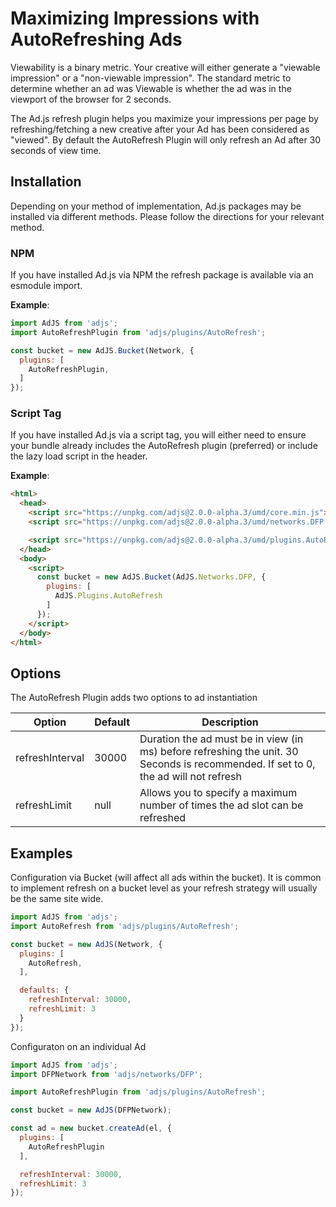# Maximizing Impressions with AutoRefreshing Ads
Viewability is a binary metric. Your creative will either generate a "viewable impression" or a "non-viewable impression". The standard metric to determine whether an ad was Viewable is whether the ad was in the viewport of the browser for 2 seconds.

The Ad.js refresh plugin helps you maximize your impressions per page by refreshing/fetching a new creative after your Ad has been considered as "viewed". By default the AutoRefresh Plugin will only refresh an Ad after 30 seconds of view time.

## Installation
Depending on your method of implementation, Ad.js packages may be installed via different methods.
Please follow the directions for your relevant method.

### NPM
If you have installed Ad.js via NPM the refresh package is available via an esmodule import.

__Example__:
```js
import AdJS from 'adjs';
import AutoRefreshPlugin from 'adjs/plugins/AutoRefresh';

const bucket = new AdJS.Bucket(Network, {
  plugins: [
    AutoRefreshPlugin,
  ]
});
```

### Script Tag
If you have installed Ad.js via a script tag, you will either need to ensure your bundle already
includes the AutoRefresh plugin (preferred) or include the lazy load script in the header.

__Example__:
```html
<html>
  <head>
    <script src="https://unpkg.com/adjs@2.0.0-alpha.3/umd/core.min.js"></script>
    <script src="https://unpkg.com/adjs@2.0.0-alpha.3/umd/networks.DFP.min.js"></script>

    <script src="https://unpkg.com/adjs@2.0.0-alpha.3/umd/plugins.AutoRefresh.min.js"></script>
  </head>
  <body>
    <script>
      const bucket = new AdJS.Bucket(AdJS.Networks.DFP, {
        plugins: [
          AdJS.Plugins.AutoRefresh
        ]
      });
    </script>
  </body>
</html>
```

## Options
The AutoRefresh Plugin adds two options to ad instantiation

|Option|Default|Description|
|---|---|---|
|refreshInterval|30000|Duration the ad must be in view (in ms) before refreshing the unit. 30 Seconds is recommended. If set to 0, the ad will not refresh|
|refreshLimit|null|Allows you to specify a maximum number of times the ad slot can be refreshed|

## Examples

Configuration via Bucket (will affect all ads within the bucket). It is common to implement refresh on a bucket level as your refresh strategy will usually be the same site wide.
```js
import AdJS from 'adjs';
import AutoRefresh from 'adjs/plugins/AutoRefresh';

const bucket = new AdJS(Network, {
  plugins: [
    AutoRefresh,
  ],

  defaults: {
    refreshInterval: 30000,
    refreshLimit: 3
  }
});
```

Configuraton on an individual Ad
```js
import AdJS from 'adjs';
import DFPNetwork from 'adjs/networks/DFP';

import AutoRefreshPlugin from 'adjs/plugins/AutoRefresh';

const bucket = new AdJS(DFPNetwork);

const ad = new bucket.createAd(el, {
  plugins: [
    AutoRefreshPlugin
  ],

  refreshInterval: 30000,
  refreshLimit: 3
});
``` 

